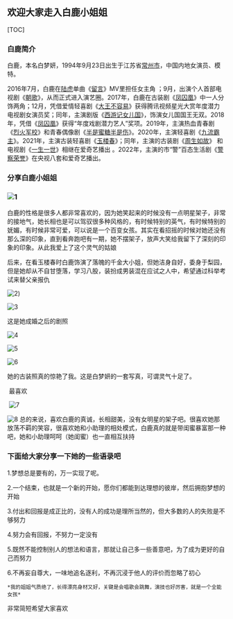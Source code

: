 ##                欢迎大家走入白鹿小姐姐





[TOC]



### 白鹿简介

白鹿，本名白梦妍，1994年9月23日出生于江苏省[常州市](https://baike.baidu.com/item/常州市/633262?fromModule=lemma_inlink)，中国内地女演员、模特。

2016年7月，白鹿在[陆虎](https://baike.baidu.com/item/陆虎/367599?fromModule=lemma_inlink)单曲《[留言](https://baike.baidu.com/item/留言/19862744?fromModule=lemma_inlink)》MV里担任女主角 ；9月，出演个人首部电视剧《[朝歌](https://baike.baidu.com/item/朝歌/19952443?fromModule=lemma_inlink)》，从而正式进入演艺圈。2017年，白鹿在古装剧《[凤囚凰](https://baike.baidu.com/item/凤囚凰/15821552?fromModule=lemma_inlink)》中一人分饰两角；12月，凭借爱情轻喜剧《[大王不容易](https://baike.baidu.com/item/大王不容易/21506996?fromModule=lemma_inlink)》获得腾讯视频星光大赏年度潜力电视剧女演员奖；同年，主演剧版《[西游记女儿国](https://baike.baidu.com/item/西游记女儿国/21802150?fromModule=lemma_inlink)》，饰演女儿国国王无双。2018年，凭借《[凤囚凰](https://baike.baidu.com/item/凤囚凰/15821552?fromModule=lemma_inlink)》获得“年度戏剧潜力艺人”奖项。2019年，主演热血青春剧《[烈火军校](https://baike.baidu.com/item/烈火军校/22382277?fromModule=lemma_inlink)》和青春偶像剧《[半是蜜糖半是伤](https://baike.baidu.com/item/半是蜜糖半是伤/22426814?fromModule=lemma_inlink)》。2020年，主演轻喜剧《[九流霸主](https://baike.baidu.com/item/九流霸主/22113285?fromModule=lemma_inlink)》。2021年，主演古装轻喜剧《[玉楼春](https://baike.baidu.com/item/玉楼春/23663266?fromModule=lemma_inlink)》；同年，主演的古装剧《[周生如故](https://baike.baidu.com/item/周生如故/58305245?fromModule=lemma_inlink)》 和电视剧《[一生一世](https://baike.baidu.com/item/一生一世/50362132?fromModule=lemma_inlink)》相继在爱奇艺播出 。2022年，主演的市“警”百态生活剧《[警察荣誉](https://baike.baidu.com/item/警察荣誉/56874651?fromModule=lemma_inlink)》在央视八套和爱奇艺播出。



### 分享白鹿小姐姐

###                          ![1](https://github.com/jiuniangxiaoyugan/-/blob/main/1.jpg)

白鹿的性格是很多人都非常喜欢的，因为她笑起来的时候没有一点明星架子，非常的接地气，她长相也是可以驾驭很多种风格的，有时候特别的英气，有时候特别的妩媚，有时候非常可爱，可以说是一个百变女孩。其实在看招摇的时候对她还没有那么深的印象，直到看奔跑吧有一期，她不摆架子，放声大笑给我留下了深刻的印象的印象。从此我爱上了这个灵气的姑娘

后来，在看玉楼春时白鹿饰演了落魄的千金大小姐，但她洁身自好，委身于梨园，但是她却从不自甘堕落，学习八股，装扮成男装混在应试之人中，希望通过科举考试来替父亲报仇

 ![2](https://github.com/jiuniangxiaoyugan/-/blob/main/2.jpg))

![3](https://github.com/jiuniangxiaoyugan/-/blob/main/3.jpg)

这是她成婚之后的剧照

![4](https://github.com/jiuniangxiaoyugan/-/blob/main/4.jpg)



![5](https://github.com/jiuniangxiaoyugan/-/blob/main/5.jpg)

![6](https://github.com/jiuniangxiaoyugan/-/blob/main/6.jpg)

她的古装照真的惊艳了我。这是白梦妍的一套写真，可谓灵气十足了。

​                      最喜欢     

​                                 ![7](https://github.com/jiuniangxiaoyugan/-/blob/main/7.jpg)
​                                 

![8](https://github.com/jiuniangxiaoyugan/-/blob/main/8.jpg)
总的来说，喜欢白鹿的真诚，长相甜美，没有女明星的架子吧。很喜欢她那放荡不羁的笑容，很喜欢她和小助理的相处模式，白鹿真的就是带闺蜜暴富那一种吧，她和小助理呵呵（她闺蜜）也一直相互扶持

### 下面给大家分享一下她的一些语录吧

1.梦想总是要有的，万一实现了呢。

2.一个结束，也就是一个新的开始，愿你们都能到达理想的彼岸，然后拥抱梦想的开始

3.付出和回报是成正比的，没有人的成功是理所当然的，但大多数的人的失败是不够努力

4.努力会有回报，不努力一定没有

5.既然不能控制别人的想法和语言，那就让自己多一些善意吧，为了成为更好的自己而努力

6.不再妄自尊大，一味地追名逐利，不再沉浸于他人的评价而忽略了初心



`*我的姐姐气质绝了，长得漂亮身材又好，关键是会唱歌会跳舞，演技也好厉害，就是一个全能女孩*`



  非常简短希望大家喜欢                 
